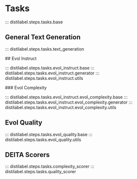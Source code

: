 # Tasks

::: distilabel.steps.tasks.base

## General Text Generation

::: distilabel.steps.tasks.text_generation

## Evol Instruct

::: distilabel.steps.tasks.evol_instruct.base
::: distilabel.steps.tasks.evol_instruct.generator
::: distilabel.steps.tasks.evol_instruct.utils

### Evol Complexity

::: distilabel.steps.tasks.evol_instruct.evol_complexity.base
::: distilabel.steps.tasks.evol_instruct.evol_complexity.generator
::: distilabel.steps.tasks.evol_instruct.evol_complexity.utils

## Evol Quality

::: distilabel.steps.tasks.evol_quality.base
::: distilabel.steps.tasks.evol_quality.utils

## DEITA Scorers

::: distilabel.steps.tasks.complexity_scorer
::: distilabel.steps.tasks.quality_scorer
